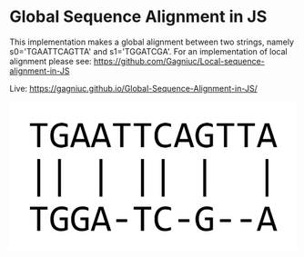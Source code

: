 # Global Sequence Alignment in JS

This implementation makes a global alignment between two strings, namely s0='TGAATTCAGTTA' and s1='TGGATCGA'. For an implementation of local alignment please see:
https://github.com/Gagniuc/Local-sequence-alignment-in-JS

Live: https://gagniuc.github.io/Global-Sequence-Alignment-in-JS/

![screenshot](https://github.com/Gagniuc/Global-Sequence-Alignment-in-JS/blob/main/global%20sequence%20alignment.png?raw=true)
